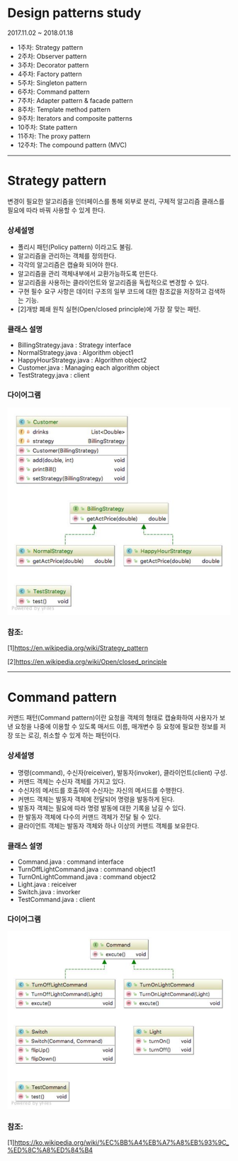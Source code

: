 # Design patterns study
2017.11.02 ~ 2018.01.18
 - 1주차: Strategy pattern
 - 2주차: Observer pattern
 - 3주차: Decorator pattern
 - 4주차: Factory pattern
 - 5주차: Singleton pattern
 - 6주차: Command pattern
 - 7주차: Adapter pattern & facade pattern
 - 8주차: Template method pattern
 - 9주차: Iterators and composite patterns
 - 10주차: State pattern
 - 11주차: The proxy pattern
 - 12주차: The compound pattern (MVC)
---
# Strategy pattern
변경이 필요한 알고리즘을 인터페이스를 통해 외부로 분리, 구체적 알고리즘 클래스를 필요에 따라 바꿔 사용할 수 있게 한다.

### 상세설명

 - 폴리시 패턴(Policy pattern) 이라고도 불림.
 - 알고리즘을 관리하는 객체를 정의한다.
 - 각각의 알고리즘은 캡슐화 되어야 한다.
 - 알고리즘을 관리 객체내부에서 교환가능하도록 만든다.
 - 알고리즘을 사용하는 클라이언트와 알고리즘을 독립적으로 변경할 수 있다.
 - 구현 필수 요구 사항은 데이터 구조의 일부 코드에 대한 참조값을 저장하고 검색하는 기능.
 - [2]개방 폐쇄 원칙 실현(Open/closed principle)에 가장 잘 맞는 패턴.
 
### 클래스 설명
 - BillingStrategy.java : Strategy interface
 - NormalStrategy.java : Algorithm object1
 - HappyHourStrategy.java : Algorithm object2
 - Customer.java : Managing each algorithm object
 - TestStrategy.java : client
 
### 다이어그램
 
 ![ex_screenshot](res/strategypattern.jpeg)

### 참조:

[1]https://en.wikipedia.org/wiki/Strategy_pattern

[2]https://en.wikipedia.org/wiki/Open/closed_principle

---
# Command pattern

커맨드 패턴(Command pattern)이란 요청을 객체의 형태로 캡슐화하여 사용자가 보낸 요청을 나중에 이용할 수 있도록 매서드 이름, 매개변수 등 요청에 필요한 정보를 저장 또는 로깅, 취소할 수 있게 하는 패턴이다.

### 상세설명

 - 명령(command), 수신자(reiceiver), 발동자(invoker), 클라이언트(client) 구성.
 - 커맨드 객체는 수신자 객체를 가지고 있다.
 - 수신자의 메서드를 호출하여 수신자는 자신의 메서드를 수행한다.
 - 커맨드 객체는 발동자 객체에 전달되어 명령을 발동하게 된다.
 - 발동자 객체는 필요에 따라 명령 발동에 대한 기록을 남길 수 있다.
 - 한 발동자 객체에 다수의 커맨드 객체가 전달 될 수 있다.
 - 클라이언트 객체는 발동자 객체와 하나 이상의 커맨드 객체를 보유한다.
   
### 클래스 설명

 - Command.java : command interface
 - TurnOffLightCommand.java : command object1
 - TurnOnLightCommand.java : command object2
 - Light.java : reiceiver
 - Switch.java : invorker
 - TestCommand.java : client
  
### 다이어그램

![ex_screenshot](res/commandpattern.jpeg)

### 참조:

[1]https://ko.wikipedia.org/wiki/%EC%BB%A4%EB%A7%A8%EB%93%9C_%ED%8C%A8%ED%84%B4
